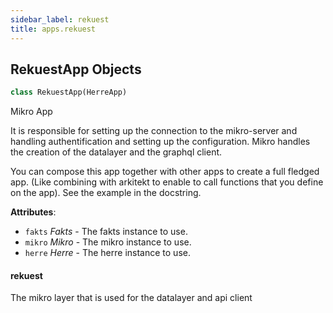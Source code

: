 ```yaml
---
sidebar_label: rekuest
title: apps.rekuest
---
```


## RekuestApp Objects

```python
class RekuestApp(HerreApp)
```

Mikro App

It is responsible for setting up the connection to the mikro-server and
handling authentification and setting up the configuration. Mikro handles the creation of the datalayer and
the graphql client.

You can compose this app together with other apps to create a full fledged app. (Like combining with
arkitekt to enable to call functions that you define on the app). See the example in the docstring.

**Attributes**:

- `fakts` _Fakts_ - The fakts instance to use.
- `mikro` _Mikro_ - The mikro instance to use.
- `herre` _Herre_ - The herre instance to use.

#### rekuest

The mikro layer that is used for the datalayer and
api client

